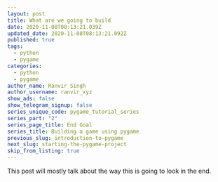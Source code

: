 ```yaml
---
layout: post
title: What are we going to build
date: 2020-11-08T08:13:21.039Z
updated_date: 2020-11-08T08:13:21.092Z
published: true
tags:
  - python
  - pygame
categories:
  - python
  - pygame
author_name: Ranvir Singh
author_username: ranvir_xyz
show_ads: false
show_telegram_signup: false
series_unique_code: pygame_tutorial_series
series_part: "2"
series_page_title: End Goal
series_title: Building a game using pygame
previous_slug: introduction-to-pygame
next_slug: starting-the-pygame-project
skip_from_listing: true
---
```

This post will mostly talk about the way this is going to look in the end.